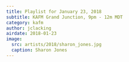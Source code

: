 ```yaml
---
title: Playlist for January 23, 2018
subtitle: KAFM Grand Junction, 9pm - 12m MDT
category: kafm
author: jclacking
airdate: 2018-01-23
image:
  src: artists/2018/sharon_jones.jpg
  caption: Sharon Jones
---
```

